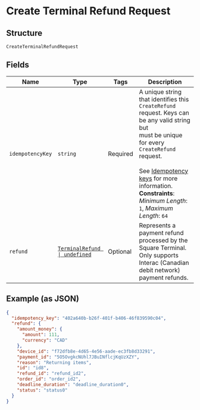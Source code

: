 
# Create Terminal Refund Request

## Structure

`CreateTerminalRefundRequest`

## Fields

| Name | Type | Tags | Description |
|  --- | --- | --- | --- |
| `idempotencyKey` | `string` | Required | A unique string that identifies this `CreateRefund` request. Keys can be any valid string but<br>must be unique for every `CreateRefund` request.<br><br>See [Idempotency keys](https://developer.squareup.com/docs/build-basics/common-api-patterns/idempotency) for more information.<br>**Constraints**: *Minimum Length*: `1`, *Maximum Length*: `64` |
| `refund` | [`TerminalRefund \| undefined`](../../doc/models/terminal-refund.md) | Optional | Represents a payment refund processed by the Square Terminal. Only supports Interac (Canadian debit network) payment refunds. |

## Example (as JSON)

```json
{
  "idempotency_key": "402a640b-b26f-401f-b406-46f839590c04",
  "refund": {
    "amount_money": {
      "amount": 111,
      "currency": "CAD"
    },
    "device_id": "f72dfb8e-4d65-4e56-aade-ec3fb8d33291",
    "payment_id": "5O5OvgkcNUhl7JBuINflcjKqUzXZY",
    "reason": "Returning items",
    "id": "id8",
    "refund_id": "refund_id2",
    "order_id": "order_id2",
    "deadline_duration": "deadline_duration0",
    "status": "status0"
  }
}
```

